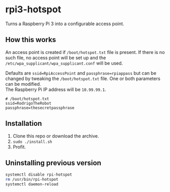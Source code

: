 # rpi3-hotspot

Turns a Raspberry Pi 3 into a configurable access point.

## How this works

An access point is created if `/boot/hotspot.txt` file is present. If there is no such file, no access point will be set up and the `/etc/wpa_supplicant/wpa_supplicant.conf` will be used.

Defaults are `ssid=RpiAccessPoint` and `passphrase=rpiappass` but can be changed by tweaking the `/boot/hotspot.txt` file. One or both parameters can be modified.  
The Raspberry Pi IP address will be `10.99.99.1`.

```
# /boot/hotspot.txt
ssid=RodrigoTheRobot
passphrase=thesecretpassphrase
```


## Installation

1. Clone this repo or download the archive.
2. `sudo ./install.sh`
3. Profit.

## Uninstalling previous version

```bash
systemctl disable rpi-hotspot
rm /usr/bin/rpi-hotspot
systemctl daemon-reload
```

